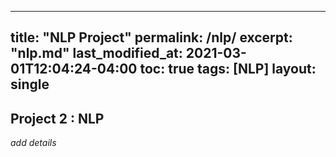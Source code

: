 
---
title: "NLP Project"
permalink: /nlp/
excerpt: "nlp.md"
last_modified_at: 2021-03-01T12:04:24-04:00
toc: true
tags: [NLP]
layout: single
---

## Project 2 : NLP
 _add details_
